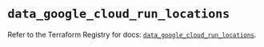 # `data_google_cloud_run_locations`

Refer to the Terraform Registry for docs: [`data_google_cloud_run_locations`](https://registry.terraform.io/providers/drfaust92/google/4.16.4/docs/data-sources/cloud_run_locations).
